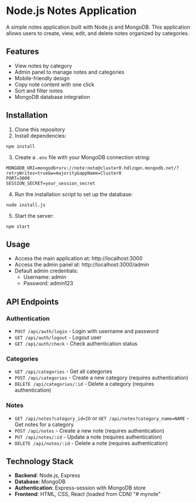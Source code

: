 # Node.js Notes Application

A simple notes application built with Node.js and MongoDB. This application allows users to create, view, edit, and delete notes organized by categories.

## Features

- View notes by category
- Admin panel to manage notes and categories
- Mobile-friendly design
- Copy note content with one click
- Sort and filter notes
- MongoDB database integration

## Installation

1. Clone this repository
2. Install dependencies:
```
npm install
```
3. Create a `.env` file with your MongoDB connection string:
```
MONGODB_URI=mongodb+srv://note:note@cluster0.hdlzqpn.mongodb.net/?retryWrites=true&w=majority&appName=Cluster0
PORT=3000
SESSION_SECRET=your_session_secret
```
4. Run the installation script to set up the database:
```
node install.js
```
5. Start the server:
```
npm start
```

## Usage

- Access the main application at: http://localhost:3000
- Access the admin panel at: http://localhost:3000/admin
- Default admin credentials:
  - Username: admin
  - Password: admin123

## API Endpoints

### Authentication
- `POST /api/auth/login` - Login with username and password
- `GET /api/auth/logout` - Logout user
- `GET /api/auth/check` - Check authentication status

### Categories
- `GET /api/categories` - Get all categories
- `POST /api/categories` - Create a new category (requires authentication)
- `DELETE /api/categories/:id` - Delete a category (requires authentication)

### Notes
- `GET /api/notes?category_id=ID` or `GET /api/notes?category_name=NAME` - Get notes for a category
- `POST /api/notes` - Create a new note (requires authentication)
- `PUT /api/notes/:id` - Update a note (requires authentication)
- `DELETE /api/notes/:id` - Delete a note (requires authentication)

## Technology Stack

- **Backend**: Node.js, Express
- **Database**: MongoDB
- **Authentication**: Express-session with MongoDB store
- **Frontend**: HTML, CSS, React (loaded from CDN) "# mynote" 
